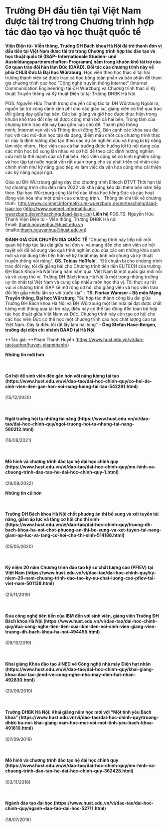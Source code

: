 # Trường ĐH đầu tiên tại Việt Nam được tài trợ trong Chương trình hợp tác đào tạo và học thuật quốc tế

**Viện Điện tử- Viễn thông, Trường ĐH Bách khoa Hà Nội đã trở thành đơn vị đầu tiên tại Việt Nam được tài trợ trong Chương trình hợp tác đào tạo và học thuật quốc tế (ISAP- Internationale Studien- und Ausbildungspartnerschaften-Programm) nằm trong khuôn khổ tài trợ của Cơ quan trao đổi hàn lâm Đức (DAAD). Đối tác của chương trình này về phía CHLB Đức là Đại học Würzburg.**
Học viên theo học thạc sĩ tại hai trường thành viên sẽ được trao cả học bổng toàn phần và bán phần để tham gia chương trình cao học “Công nghệ truyền thông Internet” (Internet Communication Engineering) tại ĐH Würzburg và Chương trình thạc sĩ Kỹ thuật Truyền thông và Kỹ thuật Điện tử tại Trường ĐHBK Hà Nội. 

PGS. Nguyễn Hữu Thanh trong chuyến công tác tại ĐH Würzburg
Ngoài ra, nguồn tài trợ cũng dành kinh phí cho các giáo sư, giảng viên có thể qua trao đổi giảng dạy giữa hai bên. Các bài giảng và giờ học được thực hiện trong khuôn khổ trao đổi này sẽ được công nhận bởi cả hai bên. Trọng tâm của chương trình trao đổi này bao gồm các chủ đề: Thành phố thông minh, Internet vạn vật và Thông tin di động 5G.
Bên cạnh các khóa sau đại học với các mô-đun học tập đa dạng, điểm mấu chốt của chương trình thạc sĩ  này là định hướng đào tạo theo các dự án nghiên cứu và trang bị kỹ năng làm việc nhóm. 
Học viên của cả hai trường được hưởng lợi từ nội dung của các môn học bổ sung lẫn nhau và cơ hội để theo các định hướng nghiên cứu mới là thế mạnh của cả hai bên. Học viên cũng sẽ có kinh nghiệm sống và học tập tại nước ngoài vốn rất quan trọng cho sự phát triển cá nhân của chính mình như kỹ năng giao tiếp và làm việc đa văn hóa cũng như cải thiện các kỹ năng ngoại ngữ.

Giáo sư ĐH Würzburg giảng dạy cho chương trình Elitech ĐTVT
Thời hạn tài trợ chương trình cho đến năm 2022 với khả năng kéo dài thêm bốn năm tiếp theo. Đại học Würzburg cũng tài trợ các khóa học tiếng Đức và các hoạt động văn hóa như một phần của chương trình.  
Thông tin chi tiết về chương trình: 
http://www.comnet.informatik.uni-wuerzburg.de/en/teaching/daad-isap-ice (http://www.comnet.informatik.uni-wuerzburg.de/en/teaching/daad-isap-ice)
**Liên hệ**
PGS.TS. Nguyễn Hữu Thanh
Viện Điện tử - Viễn thông, Trường ĐHBK Hà nội
Email: thanh.nguyenhuu@hust.edu.vn (mailto:thanh.nguyenhuu@hust.edu.vn)

**ĐÁNH GIÁ CỦA CHUYÊN GIA QUỐC TẾ**
"Chương trình này tiếp nối mối quan hệ hợp tác lâu dài giữa hai đơn vị và mang đến cho sinh viên cơ hội tuyệt vời để bổ sung vào quá trình nghiên cứu của các em những khía cạnh mới và nội dung tiến tiến hơn về kỹ thuật máy tính nói chung và kỹ thuật truyền thông nói riêng", **GS. Tobias Hoßfeld**. 
“Để chuẩn bị cho chương trình trao đổi này, tôi đã giảng bài cho Chương trình tiên tiến ELiTECH của trường ĐH Bách Khoa Hà Nội trong năm năm qua. Việt Nam là một quốc gia mới nổi và vô cùng thú vị. Trường ĐH Bách khoa Hà Nội là một trong những trường uy tín nhất tại Việt Nam và cung cấp nhiều môn học thú vị. Tôi thực sự rất vui vì chương trình ISAP sẽ mở rộng cơ hội cho giảng viên và học viên trao đổi lên gấp nhiều lần so với trước kia” - **TS. Florian Wamser – Bộ môn Mạng Truyền thông, Đại học Würzburg**.
"Sự hợp tác thành công lâu dài giữa Trường ĐH Bách khoa Hà Nội và ĐH Würzburg một lần nữa lại đạt được chất lượng mới thông qua tài trợ này, điều này có thể tác động đến toàn bộ hợp tác học thuật giữa Việt Nam và Đức. Chương trình này còn tạo cơ hội cho các học viên Đức có thể học một chương trình cao học chất lượng cao tại Việt Nam. Đây là điều tôi rất lấy làm hài lòng” - **Ông Stefan Hase-Bergen, trưởng đại diện chi nhánh DAAD tại Hà Nội**.

**Tác giả: **Phạm Thanh Huyền (https://www.hust.edu.vn/vi/dao-tao/author/huyen-phamthanh/)

**Những tin mới hơn**

 
<h4>Cơ hội để sinh viên đến gần hơn với năng lượng tái tạo (https://www.hust.edu.vn/vi/dao-tao/dai-hoc-chinh-quy/co-hoi-de-sinh-vien-den-gan-hon-voi-nang-luong-tai-tao-542291.html)</h4>
(15/12/2020)

 
<h4>Ngôi trường hội tụ những tài năng (https://www.hust.edu.vn/vi/dao-tao/dai-hoc-chinh-quy/ngoi-truong-hoi-tu-nhung-tai-nang-580212.html)</h4>
(16/08/2021)

 
<h4>Mô hình và chương trình đào tạo hệ đại học chính quy (https://www.hust.edu.vn/vi/dao-tao/dai-hoc-chinh-quy/mo-hinh-va-chuong-trinh-dao-tao-he-dai-hoc-chinh-quy-1.html)</h4>
(29/08/2022)

**Những tin cũ hơn**

 
<h4>Trường ĐH Bách khoa Hà Nội chốt phương án thi bổ sung và xét tuyển tài năng, giảm áp lực và tăng cơ hội cho thí sinh (https://www.hust.edu.vn/vi/dao-tao/dai-hoc-chinh-quy/truong-dh-bach-khoa-ha-noi-chot-phuong-an-thi-bo-sung-va-xet-tuyen-tai-nang-giam-ap-luc-va-tang-co-hoi-cho-thi-sinh-514188.html)</h4>
(05/05/2020)

 
<h4>Kỷ niệm 20 năm Chương trình đào tạo kỹ sư chất lượng cao (PFIEV) tại Việt Nam (https://www.hust.edu.vn/vi/dao-tao/dai-hoc-chinh-quy/ky-niem-20-nam-chuong-trinh-dao-tao-ky-su-chat-luong-cao-pfiev-tai-viet-nam-501138.html)</h4>
(25/11/2019)

 
<h4>Đưa công nghệ tiên tiến của IBM đến với sinh viên, giảng viên Trường ĐH Bách khoa Hà Nội (https://www.hust.edu.vn/vi/dao-tao/dai-hoc-chinh-quy/dua-cong-nghe-tien-tien-cua-ibm-den-voi-sinh-vien-giang-vien-truong-dh-bach-khoa-ha-noi-494455.html)</h4>
(09/10/2019)

 
<h4>Khai giảng Khóa đào tạo JINED về Công nghệ nhà máy Điện hạt nhân (https://www.hust.edu.vn/vi/dao-tao/dai-hoc-chinh-quy/khai-giang-khoa-dao-tao-jined-ve-cong-nghe-nha-may-dien-hat-nhan-492830.html)</h4>
(20/09/2019)

 
<h4>Trường ĐHBK Hà Nội: Khai giảng năm học mới với “Một tình yêu Bách khoa” (https://www.hust.edu.vn/vi/dao-tao/dai-hoc-chinh-quy/truong-dhbk-ha-noi-khai-giang-nam-hoc-moi-voi-mot-tinh-yeu-bach-khoa-491810.html)</h4>
(07/09/2019)

 
<h4>Mô hình và chương trình đào tạo hệ đại học chính quy (https://www.hust.edu.vn/vi/dao-tao/dai-hoc-chinh-quy/mo-hinh-va-chuong-trinh-dao-tao-he-dai-hoc-chinh-quy-362428.html)</h4>
(03/11/2018)

 
<h4>Ngành đào tạo đại học (https://www.hust.edu.vn/vi/dao-tao/dai-hoc-chinh-quy/nganh-dao-tao-dai-hoc-52711.html)</h4>
(18/07/2016)
